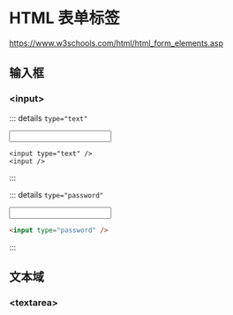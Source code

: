 # HTML 表单标签

https://www.w3schools.com/html/html_form_elements.asp

## 输入框

### \<input>

::: details `type="text"`

<div :class="$style.playground">
  <input type="text" />
</div>

```html{0}
<input type="text" />
<input />
```

:::

::: details `type="password"`

<div :class="$style.playground">
  <input type="password" />
</div>

```html
<input type="password" />
```

:::

## 文本域

### \<textarea>

<!-- 本文中用到的样式 -->
<style module>
.playground {
    background-color: #f5f5f5;
    color: black;
    padding: 1rem;
}
.playground input {
    border: 1px solid grey;
}
</style>
